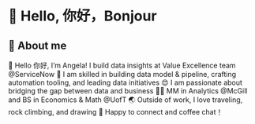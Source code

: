 # 👋 Hello, 你好，Bonjour

## 🌱 About me 
👋  Hello 你好, I’m Angela! I build data insights at Value Excellence team @ServiceNow
🦾  I am skilled in building data model & pipeline, crafting automation tooling, and leading data initiatives
😍  I am passionate about bridging the gap between data and business
👩‍🎓  MM in Analytics @McGill and BS in Economics & Math @UofT
🌏  Outside of work, I love traveling, rock climbing, and drawing
🌱 Happy to connect and coffee chat！



<!---
angelach99/angelach99 is a ✨ special ✨ repository because its `README.md` (this file) appears on your GitHub profile.
You can click the Preview link to take a look at your changes.
- 👀 I’m interested in ...
- 🌱 I’m currently learning ...
- 💞️ I’m looking to collaborate on ...
- 📫 How to reach me ...
--->

